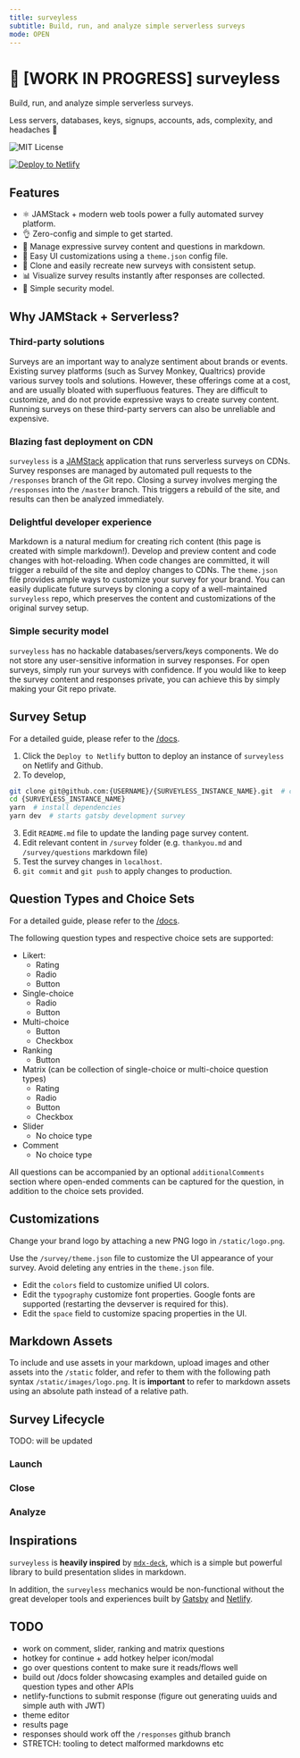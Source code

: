 ```yaml
---
title: surveyless
subtitle: Build, run, and analyze simple serverless surveys
mode: OPEN
---
```


# 📝 [WORK IN PROGRESS] surveyless

Build, run, and analyze simple serverless surveys.

Less servers, databases, keys, signups, accounts, ads, complexity, and headaches 🤦‍

![MIT License](https://flat.badgen.net/badge/license/mit/blue)

[![Deploy to Netlify](https://www.netlify.com/img/deploy/button.svg)](https://app.netlify.com/start/deploy?repository=https://github.com/chrisrzhou/surveyless)

## Features

- ⚛️ JAMStack + modern web tools power a fully automated survey platform.
- 👌 Zero-config and simple to get started.
- 📝 Manage expressive survey content and questions in markdown.
- 💅 Easy UI customizations using a `theme.json` config file.
- 👯‍ Clone and easily recreate new surveys with consistent setup.
- 📊 Visualize survey results instantly after responses are collected.
- 🔐 Simple security model.

## Why JAMStack + Serverless?

### Third-party solutions

Surveys are an important way to analyze sentiment about brands or events. Existing survey platforms (such as Survey Monkey, Qualtrics) provide various survey tools and solutions. However, these offerings come at a cost, and are usually bloated with superfluous features. They are difficult to customize, and do not provide expressive ways to create survey content. Running surveys on these third-party servers can also be unreliable and expensive.

### Blazing fast deployment on CDN

`surveyless` is a [JAMStack](https://jamstack.org/) application that runs serverless surveys on CDNs. Survey responses are managed by automated pull requests to the `/responses` branch of the Git repo. Closing a survey involves merging the `/responses` into the `/master` branch. This triggers a rebuild of the site, and results can then be analyzed immediately.

### Delightful developer experience

Markdown is a natural medium for creating rich content (this page is created with simple markdown!). Develop and preview content and code changes with hot-reloading. When code changes are committed, it will trigger a rebuild of the site and deploy changes to CDNs. The `theme.json` file provides ample ways to customize your survey for your brand. You can easily duplicate future surveys by cloning a copy of a well-maintained `surveyless` repo, which preserves the content and customizations of the original survey setup.

### Simple security model

`surveyless` has no hackable databases/servers/keys components. We do not store any user-sensitive information in survey responses. For open surveys, simply run your surveys with confidence. If you would like to keep the survey content and responses private, you can achieve this by simply making your Git repo private.

## Survey Setup

For a detailed guide, please refer to the [/docs](./docs).

1. Click the `Deploy to Netlify` button to deploy an instance of `surveyless` on Netlify and Github.
2. To develop,

```bash
git clone git@github.com:{USERNAME}/{SURVEYLESS_INSTANCE_NAME}.git  # clone repo
cd {SURVEYLESS_INSTANCE_NAME}
yarn  # install dependencies
yarn dev  # starts gatsby development survey
```

3. Edit `README.md` file to update the landing page survey content.
4. Edit relevant content in `/survey` folder (e.g. `thankyou.md` and `/survey/questions` markdown file)
5. Test the survey changes in `localhost`.
6. `git commit` and `git push` to apply changes to production.

## Question Types and Choice Sets

For a detailed guide, please refer to the [/docs](./docs).

The following question types and respective choice sets are supported:

- Likert:
  - Rating
  - Radio
  - Button
- Single-choice
  - Radio
  - Button
- Multi-choice
  - Button
  - Checkbox
- Ranking
  - Button
- Matrix (can be collection of single-choice or multi-choice question types)
  - Rating
  - Radio
  - Button
  - Checkbox
- Slider
  - No choice type
- Comment
  - No choice type

All questions can be accompanied by an optional `additionalComments` section where open-ended comments can be captured for the question, in addition to the choice sets provided.

## Customizations

Change your brand logo by attaching a new PNG logo in `/static/logo.png`.

Use the `/survey/theme.json` file to customize the UI appearance of your survey. Avoid deleting any entries in the `theme.json` file.

- Edit the `colors` field to customize unified UI colors.
- Edit the `typography` customize font properties. Google fonts are supported (restarting the devserver is required for this).
- Edit the `space` field to customize spacing properties in the UI.

## Markdown Assets

To include and use assets in your markdown, upload images and other assets into the `/static` folder, and refer to them with the following path syntax `/static/images/logo.png`. It is **important** to refer to markdown assets using an absolute path instead of a relative path.

## Survey Lifecycle

TODO: will be updated

### Launch

### Close

### Analyze

## Inspirations

`surveyless` is **heavily inspired** by [`mdx-deck`](https://github.com/jxnblk/mdx-deck), which is a simple but powerful library to build presentation slides in markdown.

In addition, the `surveyless` mechanics would be non-functional without the great developer tools and experiences built by [Gatsby](https://gatsbyjs.org/) and [Netlify](https://www.netlify.com/).

## TODO

- work on comment, slider, ranking and matrix questions
- hotkey for continue + add hotkey helper icon/modal
- go over questions content to make sure it reads/flows well
- build out /docs folder showcasing examples and detailed guide on question types and other APIs
- netlify-functions to submit response (figure out generating uuids and simple auth with JWT)
- theme editor
- results page
- responses should work off the `/responses` github branch
- STRETCH: tooling to detect malformed markdowns etc
